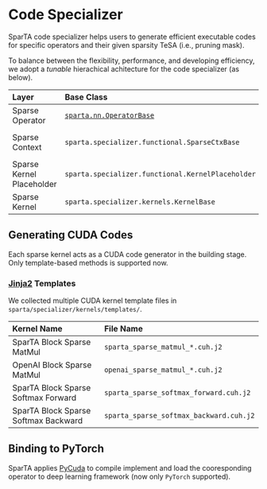 # Code Specializer

SparTA code specializer helps users to generate efficient executable codes for specific operators and their given sparsity TeSA (i.e., pruning mask).

To balance between the flexibility, performance, and developing efficiency, we adopt a *tunable* hierachical achitecture for the code specializer (as below). 

<!--
![specializer](medias/specializer.svg)
-->

| Layer | Base Class | Role |
| :- | :- | :- |
| Sparse Operator | [`sparta.nn.OperatorBase`](reference/nn.rst) | User interface as `torch.nn.Module` |
| Sparse Context | `sparta.specializer.functional.SparseCtxBase` | Function context to interact with `torch.autograd.Function` |
| Sparse Kernel Placeholder | `sparta.specializer.functional.KernelPlaceholder` | Collection of multiple kernel implementations |
| Sparse Kernel | `sparta.specializer.kernels.KernelBase` | Tunable sparse CUDA kernel interface |

## Generating CUDA Codes

Each sparse kernel acts as a CUDA code generator in the building stage. Only template-based methods is supported now.

### [Jinja2](http://docs.jinkan.org/docs/jinja2/) Templates

We collected multiple CUDA kernel template files in `sparta/specializer/kernels/templates/`.

| Kernel Name | File Name |
| :- | :- |
| SparTA Block Sparse MatMul | `sparta_sparse_matmul_*.cuh.j2` |
| OpenAI Block Sparse MatMul | `openai_sparse_matmul_*.cuh.j2` |
| SparTA Block Sparse Softmax Forward | `sparta_sparse_softmax_forward.cuh.j2` |
| SparTA Block Sparse Softmax Backward | `sparta_sparse_softmax_backward.cuh.j2` |

## Binding to PyTorch 

SparTA applies [PyCuda](https://documen.tician.de/pycuda/) to compile implement and load the cooresponding operator to deep learning framework (now only `PyTorch` supported). 
